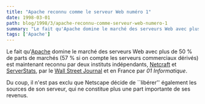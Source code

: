 ```yaml
---
title: "Apache reconnu comme le serveur Web numéro 1"
date: 1998-03-01
path: blog/1998/3/apache-reconnu-comme-serveur-web-numero-1
summary: "Le fait qu'Apache domine le marché des serveurs Web avec plus de 50 % de parts de marchés (57 % si on compte les serveurs commerciaux dérivés) est maintenant reconnu par deux instituts indépendants, Netcraft et ServerStats, par le Wall Street Journal et en France par 01 Informatique."
tags: ['Apache']
---
```


<P>
Le fait qu'<A HREF="http://www.apache.org/">Apache</A> domine le marché
des serveurs Web avec plus de 50 % de parts de marchés (57 % si on compte
les serveurs commerciaux dérivés) est maintenant reconnu par deux instituts
indépendants, <A HREF="http://www.netcraft.com/">Netcraft</A>
et <A HREF="http://serverstats.com/">ServerStats</A>, par le
<A HREF="http://www.msnbc.com/news/151800.asp">Wall Street Journal</A>
et en France par <EM>01 Informatique</EM>.
</P>

<P>
Du coup, il n'est pas exclu que Netscape décide de ``libérer'' également
les sources de son serveur, qui ne constitue plus une part importante de
ses revenus.
</P>


